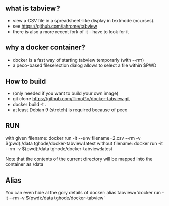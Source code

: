 ## what is tabview?
* view a CSV file in a spreadsheet-like display in textmode (ncurses).
* see https://github.com/jahrome/tabview
* there is also a more recent fork of it - have to look for it

## why a docker container?
* docker is a fast way of starting tabview temporarly (with --rm)
* a peco-based fileselection dialog allows to select a file within $PWD

## How to build
* (only needed if you want to build your own image)
* git clone https://github.com/TimoGo/docker-tabview.git
* docker build -t <imagename> .
* at least Debian 9 (stretch) is required because of peco

## RUN
with given filename:
    docker run -it --env filename=2.csv --rm -v $(pwd):/data  tghode/docker-tabview:latest
without filename:
    docker run -it --rm -v $(pwd):/data tghode/docker-tabview:latest

Note that the contents of the current directory will be mapped into the container as /data 

## Alias
You can even hide al the gory details of docker:
    alias tabview='docker run -it --rm -v $(pwd):/data tghode/docker-tabview'

